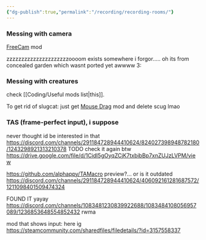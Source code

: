 ```yaml
---
{"dg-publish":true,"permalink":"/recording/recording-rooms/"}
---
```


### Messing with camera
[FreeCam](https://steamcommunity.com/sharedfiles/filedetails/?id=3366679898) mod

zzzzzzzzzzzzzzzzzzzzzoooom
exists somewhere i forgor.....
oh its from concealed garden which wasnt ported yet awwww 3: 

### Messing with creatures
check [[Coding/Useful mods list\|this]].

To get rid of slugcat:
just get [Mouse Drag](https://steamcommunity.com/sharedfiles/filedetails/?id=3008864244) mod and delete scug lmao


###  TAS (frame-perfect input), i suppose
never thought id be interested in that
https://discord.com/channels/291184728944410624/824027398948782180/1243298921313210378 TODO check it again btw
https://drive.google.com/file/d/1CidI5gOyqZCjK7txbibBp7xnZUJzLVPM/view

https://github.com/alphappy/TAMacro
preview?... or is it outdated
https://discord.com/channels/291184728944410624/406092161281687572/1211098401509474324

FOUND IT yayay
https://discord.com/channels/1083481230839922688/1083484108056957089/1236853648554852432 rwma


mod that shows input: here ig
https://steamcommunity.com/sharedfiles/filedetails/?id=3157558337